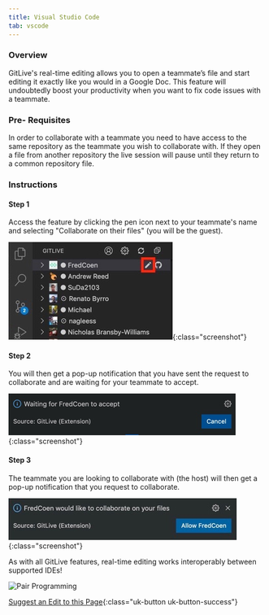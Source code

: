 ```yaml
---
title: Visual Studio Code
tab: vscode
---
```


### Overview

GitLive's real-time editing allows you to open a teammate’s file and start editing it exactly like you would in a Google Doc. This feature will undoubtedly boost your productivity when you want to fix code issues with a teammate.

### Pre- Requisites

In order to collaborate with a teammate you need to have access to the same repository as the teammate you wish to collaborate with. If they open a file from another repository the live session will pause until they return to a common repository file.

### Instructions
#### Step 1

 Access the feature by clicking the pen icon next to your teammate's name and selecting "Collaborate on their files" (you will be the guest).

![Click on Collaborate](/uploads/vscode-collaborate.jpeg "Collaborate"){:class="screenshot"}

#### Step 2

 You will then get a pop-up notification that you have sent the request to collaborate and are waiting for your teammate to accept.

![Collaborate Popup](/uploads/vscode-collaborate-waiting.jpg "Collaborate Popup"){:class="screenshot"}

#### Step 3

The teammate you are looking to collaborate with (the host) will then get a pop-up notification that you request to collaborate.

![Collaborate Popup](/uploads/vscode-collaborate-popup.jpeg "Collaborate Event Log"){:class="screenshot"}

As with all GitLive features, real-time editing works interoperably between supported IDEs!

![Pair Programming](/uploads/pairprogramming.gif "Pair Programming Example")



[Suggest an Edit to this Page](https://github.com/GitLiveApp/GitLive/edit/master/_sections/pairprogramming-vscode.md){:class="uk-button uk-button-success"}

